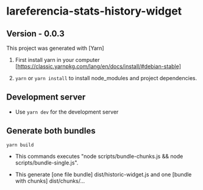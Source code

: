 # lareferencia-stats-history-widget

## Version - 0.0.3

This project was generated with [Yarn]

1. First install yarn in your computer [https://classic.yarnpkg.com/lang/en/docs/install/#debian-stable]
   
2. `yarn` or `yarn install` to install node_modules and project dependencies.

## Development server
- Use `yarn dev` for the development server

## Generate both bundles
`yarn build`

- This commands executes "node scripts/bundle-chunks.js && node scripts/bundle-single.js".
  
- This generate [one file bundle] dist/historic-widget.js and one [bundle with chunks] dist/chunks/...


